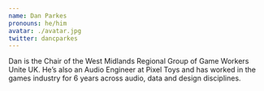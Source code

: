 ```yaml
---
name: Dan Parkes
pronouns: he/him
avatar: ./avatar.jpg
twitter: dancparkes
---
```


Dan is the Chair of the West Midlands Regional Group of Game Workers Unite UK. He’s also an Audio Engineer at Pixel Toys and has worked in the games industry for 6 years across audio, data and design disciplines.
